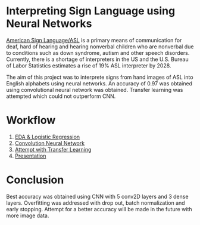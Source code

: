 # Interpreting Sign Language using Neural Networks

[American Sign Language/ASL](https://www.nidcd.nih.gov/health/american-sign-language) is a primary means of communication for deaf, hard of hearing and hearing nonverbal children who are nonverbal due to conditions such as down syndrome, autism and other speech disorders. Currently, there is a shortage of interpreters in the US and the U.S. Bureau of Labor Statistics estimates a rise of 19% ASL interpreter by 2028.

The aim of this project was to interprete signs from hand images of ASL into English alphabets using neural networks. An accuracy of 0.97 was obtained using convolutional neural network was obtained. Transfer learning was attempted which could not outperform CNN. 

# Workflow

1. [EDA & Logistic Regression](Final_submission/1)
2. [Convolution Neural Network](Final_submission/2) 
3. [Attempt with Transfer Learning](Final_submission/3) 
4. [Presentation](Final_submission/DeepLearningSlides.pdf)

# Conclusion

Best accuracy was obtained using CNN with 5 conv2D layers and 3 dense layers. Overfitting was addressed with drop out, batch normalization and early stopping. 
Attempt for a better accuracy will be made in the future with more image data. 








